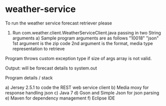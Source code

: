 weather-service
===============
To run the weather service forecast retriever please 

1) Run com.weather.client.WeatherServiceClient.java passing in two String arguments
a) Sample program arguments are as follows "10018" "json"
1st argument is the zip code 
2nd argument is the format, media type representation to retrieve

Program throws custom exception type if size of args array is not valid. 

Output: will be forecast details to system.out 

Program details / stack

a) Jersey 2.5.1 to code the REST web service client
b) Media moxy for response handling json
c) Java 7
d) Gson and Simple Json for json parsing
e) Maven for dependency management
f) Eclipse IDE
